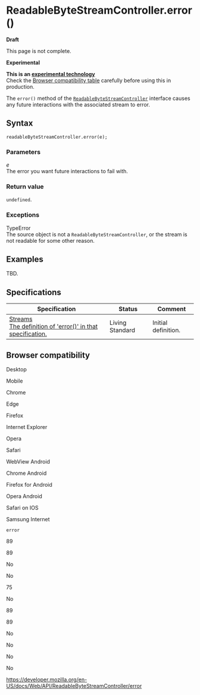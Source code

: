 # ReadableByteStreamController.error()

**Draft**

This page is not complete.

**Experimental**

**This is an [experimental technology](https://developer.mozilla.org/en-US/docs/MDN/Guidelines/Conventions_definitions#experimental)**  
Check the [Browser compatibility table](#browser_compatibility) carefully before using this in production.

The `error()` method of the [`ReadableByteStreamController`](../readablebytestreamcontroller) interface causes any future interactions with the associated stream to error.

## Syntax

    readableByteStreamController.error(e);

### Parameters

_e_  
The error you want future interactions to fail with.

### Return value

`undefined`.

### Exceptions

TypeError  
The source object is not a `ReadableByteStreamController`, or the stream is not readable for some other reason.

## Examples

TBD.

## Specifications

<table><thead><tr class="header"><th>Specification</th><th>Status</th><th>Comment</th></tr></thead><tbody><tr class="odd"><td><a href="https://streams.spec.whatwg.org/#rbs-controller-error">Streams<br />
<span class="small">The definition of 'error()' in that specification.</span></a></td><td><span class="spec-living">Living Standard</span></td><td>Initial definition.</td></tr></tbody></table>

## Browser compatibility

Desktop

Mobile

Chrome

Edge

Firefox

Internet Explorer

Opera

Safari

WebView Android

Chrome Android

Firefox for Android

Opera Android

Safari on IOS

Samsung Internet

`error`

89

89

No

No

75

No

89

89

No

No

No

No

<a href="https://developer.mozilla.org/en-US/docs/Web/API/ReadableByteStreamController/error" class="_attribution-link">https://developer.mozilla.org/en-US/docs/Web/API/ReadableByteStreamController/error</a>
